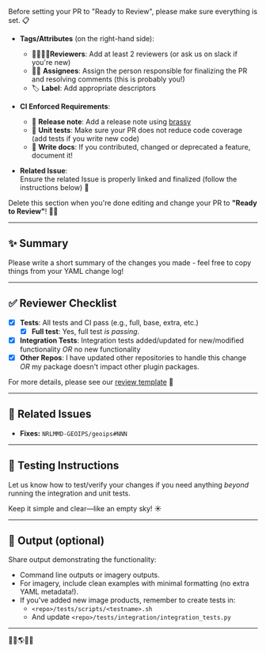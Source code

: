 <!-- 💖✨ PULL REQUEST CHECKLIST ✨💖 -->

Before setting your PR to "Ready to Review", please make sure everything is set. 📋 

- **Tags/Attributes** (on the right-hand side):
  - 👩‍💻👨‍💻**Reviewers**: Add at least 2 reviewers (or ask us on slack if you're new)
  - 😵‍💫 **Assignees**: Assign the person responsible for finalizing the PR and resolving comments (this is probably you!)
  - 🏷️ **Label**: Add appropriate descriptors 
 
- **CI Enforced Requirements**:
  - 🧠  **Release note**: Add a release note using [brassy](https://github.com/biosafetylvl5/brassy)
  - 🧪 **Unit tests**: Make sure your PR does not reduce code coverage (add tests if you write new code)
  - 📝 **Write docs**: If you contributed, changed or deprecated a feature, document it!

- **Related Issue**:  
  Ensure the related Issue is properly linked and finalized (follow the instructions below) 🔗

Delete this section when you're done editing and change your PR to **"Ready to Review"**! 🌈🐱

---

## ✨ Summary

Please write a short summary of the changes you made - feel free to copy things from your YAML change log!

---

## ✅ Reviewer Checklist

- [x] **Tests**: All tests and CI pass (e.g., full, base, extra, etc.)
    - [x] **Full test**: Yes, full test *is passing*.
- [x] **Integration Tests**: Integration tests added/updated for new/modified functionality *OR* no new functionality
- [x] **Other Repos**: I have updated other repositories to handle this change *OR* my package doesn't impact other plugin packages.

For more details, please see our [review template](https://github.com/NRLMMD-GEOIPS/.github/blob/main/.github/review-template.md) 💌

---



## 🔗 Related Issues

- **Fixes:** `NRLMMD-GEOIPS/geoips#NNN`  
  <!-- You can also point to issues in another repository if needed! -->

---

## 🧪 Testing Instructions

Let us know how to test/verify your changes if you need anything *beyond* running the integration and unit tests.

Keep it simple and clear—like an empty sky! ☀️

---

## 📸 Output (optional)

Share output demonstrating the functionality:
- Command line outputs or imagery outputs.
- For imagery, include clean examples with minimal formatting (no extra YAML metadata!).
- If you've added new image products, remember to create tests in:
  - `<repo>/tests/scripts/<testname>.sh`
  - And update `<repo>/tests/integration/integration_tests.py`

---

💖🌟🌎🌟💖
